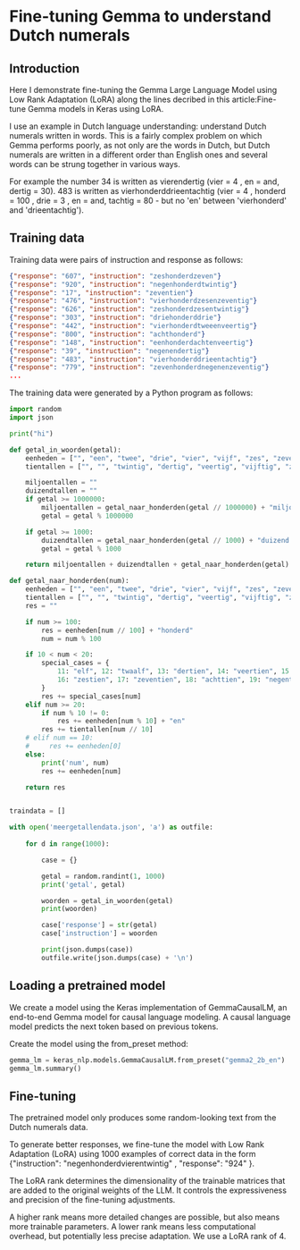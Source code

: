 # Fine-tuning Gemma to understand Dutch numerals



## Introduction

Here I demonstrate fine-tuning the Gemma Large Language Model using Low Rank Adaptation (LoRA) along the lines decribed in this article:Fine-tune Gemma models in Keras using LoRA.

I use an example in Dutch language understanding: understand Dutch numerals written in words. This is a fairly complex problem on which Gemma performs poorly, as not only are the words in Dutch, but Dutch numerals are written in a different order than English ones and several words can be strung together in various ways.

For example the number 34 is written as vierendertig (vier = 4 , en = and, dertig = 30). 483 is written as vierhonderddrieentachtig (vier = 4 , honderd = 100 , drie = 3 , en = and, tachtig = 80 - but no 'en' between 'vierhonderd' and 'drieentachtig').


## Training data

Training data were pairs of instruction and response as follows:

```json
{"response": "607", "instruction": "zeshonderdzeven"}
{"response": "920", "instruction": "negenhonderdtwintig"}
{"response": "17", "instruction": "zeventien"}
{"response": "476", "instruction": "vierhonderdzesenzeventig"}
{"response": "626", "instruction": "zeshonderdzesentwintig"}
{"response": "303", "instruction": "driehonderddrie"}
{"response": "442", "instruction": "vierhonderdtweeenveertig"}
{"response": "800", "instruction": "achthonderd"}
{"response": "148", "instruction": "eenhonderdachtenveertig"}
{"response": "39", "instruction": "negenendertig"}
{"response": "483", "instruction": "vierhonderddrieentachtig"}
{"response": "779", "instruction": "zevenhonderdnegenenzeventig"}
...
```

The training data were generated by a Python program as follows:

```python
import random
import json

print("hi")

def getal_in_woorden(getal):
    eenheden = ["", "een", "twee", "drie", "vier", "vijf", "zes", "zeven", "acht", "negen"]
    tientallen = ["", "", "twintig", "dertig", "veertig", "vijftig", "zestig", "zeventig", "tachtig", "negentig"]

    miljoentallen = ""
    duizendtallen = ""
    if getal >= 1000000:
        miljoentallen = getal_naar_honderden(getal // 1000000) + "miljoen "
        getal = getal % 1000000

    if getal >= 1000:
        duizendtallen = getal_naar_honderden(getal // 1000) + "duizend "
        getal = getal % 1000

    return miljoentallen + duizendtallen + getal_naar_honderden(getal)

def getal_naar_honderden(num):
    eenheden = ["", "een", "twee", "drie", "vier", "vijf", "zes", "zeven", "acht", "negen", "tien"]
    tientallen = ["", "", "twintig", "dertig", "veertig", "vijftig", "zestig", "zeventig", "tachtig", "negentig"]
    res = ""

    if num >= 100:
        res = eenheden[num // 100] + "honderd"
        num = num % 100

    if 10 < num < 20:
        special_cases = {
            11: "elf", 12: "twaalf", 13: "dertien", 14: "veertien", 15: "vijftien", 
            16: "zestien", 17: "zeventien", 18: "achttien", 19: "negentien"
        }
        res += special_cases[num]
    elif num >= 20:
        if num % 10 != 0:
            res += eenheden[num % 10] + "en"
        res += tientallen[num // 10]
    # elif num == 10:
    #     res += eenheden[0]
    else:
        print('num', num)
        res += eenheden[num]

    return res


traindata = []

with open('meergetallendata.json', 'a') as outfile: 
 
    for d in range(1000):

        case = {}

        getal = random.randint(1, 1000)
        print('getal', getal)

        woorden = getal_in_woorden(getal)
        print(woorden)

        case['response'] = str(getal)
        case['instruction'] = woorden

        print(json.dumps(case))
        outfile.write(json.dumps(case) + '\n')
```

## Loading a pretrained model

We create a model using the Keras implementation of GemmaCausalLM, an end-to-end Gemma model for causal language modeling. A causal language model predicts the next token based on previous tokens.

Create the model using the from_preset method:     

```python
gemma_lm = keras_nlp.models.GemmaCausalLM.from_preset("gemma2_2b_en")
gemma_lm.summary()
```


## Fine-tuning

The pretrained model only produces some random-looking text from the Dutch numerals data.

To generate better responses, we fine-tune the model with Low Rank Adaptation (LoRA) using 1000 examples of correct data in the form {"instruction": "negenhonderdvierentwintig" , "response": "924" }.

The LoRA rank determines the dimensionality of the trainable matrices that are added to the original weights of the LLM. It controls the expressiveness and precision of the fine-tuning adjustments.

A higher rank means more detailed changes are possible, but also means more trainable parameters. A lower rank means less computational overhead, but potentially less precise adaptation. We use a LoRA rank of 4.
